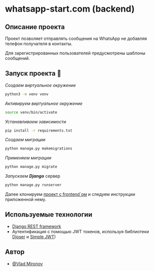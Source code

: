 # whatsapp-start.com (backend)

## Описание проекта

Проект позволяет отправлять сообщения на WhatsApp не добавляя 
телефон получателя в контакты. 

Для зарегистрированных пользователей предусмотрены шаблоны сообщений.

## Запуск проекта 🚀

_Создаем виртуальное окружение_
```bash
python3 -m venv venv
```

_Активируем виртуальное окружение_
```bash
source venv/bin/activate
```

_Устанавливаем зависимости_
```bash
pip install -r requirements.txt
```


_Создаем миграции_
```bash
python manage.py makemigrations
```

_Применяем миграции_
```bash
python manage.py migrate
```


_Запускаем **Django**_ сервер

```bash
python manage.py runserver
```

Далее клонируем [проект с frontend`ом](https://github.com/vv-m/whatsapp_start_FRONT) и следуем инструкции приложенной нему.



## Используемые технологии

- [Django REST framework](https://www.django-rest-framework.org/#)
- Аутентификация с помощью JWT токенов, используя
  библиотеки [Djoser](https://djoser.readthedocs.io/en/latest/getting_started.html#available-endpoints)
  и [Simple
  JWT](https://djoser.readthedocs.io/en/latest/getting_started.html#installation))

## Автор

- [@Vlad Mironov](https://github.com/vv-m/)